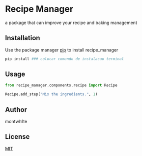 # Recipe Manager

a package that can improve your recipe and baking management

## Installation

Use the package manager [pip](https://pip.pypa.io/en/stable/) to install recipe_manager

```bash
pip install ### colocar comando de instalacao terminal
```

## Usage

```python
from recipe_manager.components.recipe import Recipe

Recipe.add_step("Mix the ingredients.", 1)
```

## Author
montwh1te

## License
[MIT](https://choosealicense.com/licenses/mit/)